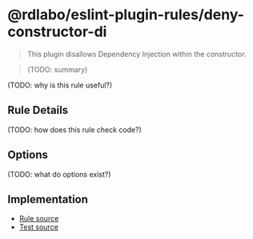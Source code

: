 # @rdlabo/eslint-plugin-rules/deny-constructor-di

> This plugin disallows Dependency Injection within the constructor.

> (TODO: summary)

(TODO: why is this rule useful?)

## Rule Details

(TODO: how does this rule check code?)

## Options

(TODO: what do options exist?)

## Implementation

- [Rule source](../../src/rules/deny-constructor-di.ts)
- [Test source](../../tests/rules/deny-constructor-di.ts)
